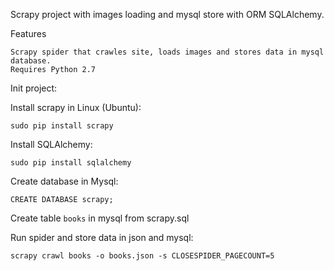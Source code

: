 Scrapy project with images loading and mysql store with ORM SQLAlchemy.

Features

    Scrapy spider that crawles site, loads images and stores data in mysql database. 
    Requires Python 2.7    

Init project:

Install scrapy in Linux (Ubuntu):

    sudo pip install scrapy

Install SQLAlchemy:

    sudo pip install sqlalchemy

Create database in Mysql:

    CREATE DATABASE scrapy;

Create table `books` in mysql from scrapy.sql


Run spider and store data in json and mysql:

    scrapy crawl books -o books.json -s CLOSESPIDER_PAGECOUNT=5
